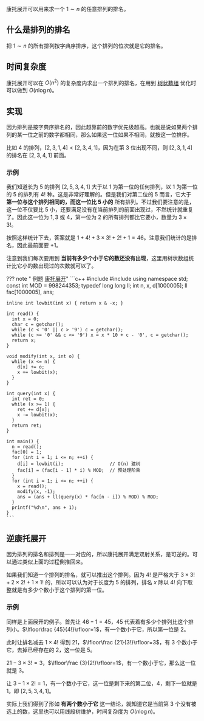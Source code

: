 康托展开可以用来求一个 $1\sim n$ 的任意排列的排名。

## 什么是排列的排名

把 $1\sim n$ 的所有排列按字典序排序，这个排列的位次就是它的排名。

## 时间复杂度

康托展开可以在 $O(n^2)$ 的复杂度内求出一个排列的排名，在用到 [树状数组](../../ds/fenwick.md) 优化时可以做到 $O(n\log n)$。

## 实现

因为排列是按字典序排名的，因此越靠前的数字优先级越高。也就是说如果两个排列的某一位之前的数字都相同，那么如果这一位如果不相同，就按这一位排序。

比如 $4$ 的排列，$[2,3,1,4]<[2,3,4,1]$，因为在第 $3$ 位出现不同，则 $[2,3,1,4]$ 的排名在 $[2,3,4,1]$ 前面。

### 示例

我们知道长为 $5$ 的排列 $[2,5,3,4,1]$ 大于以 $1$ 为第一位的任何排列，以 $1$ 为第一位的 $5$ 的排列有 $4!$ 种。这是非常好理解的。但是我们对第二位的 $5$ 而言，它大于 **第一位与这个排列相同的，而这一位比 $5$ 小的** 所有排列。不过我们要注意的是，这一位不仅要比 $5$ 小，还要满足没有在当前排列的前面出现过，不然统计就重复了。因此这一位为 $1,3$ 或 $4$，第一位为 $2$ 的所有排列都比它要小，数量为 $3\times 3!$。

按照这样统计下去，答案就是 $1+4!+3\times 3!+2!+1=46$。注意我们统计的是排名，因此最前面要 $+1$。

注意到我们每次要用到 **当前有多少个小于它的数还没有出现**，这里用树状数组统计比它小的数出现过的次数就可以了。

??? note " 例题 [康托展开](https://loj.ac/p/167)"
    ```c++
    #include <cstdio>
    #include <cstring>
    using namespace std;
    const int MOD = 998244353;
    typedef long long ll;
    int n, x, d[1000005];
    ll fac[1000005], ans;
    
    inline int lowbit(int x) { return x & -x; }
    
    int read() {
      int x = 0;
      char c = getchar();
      while (c < '0' || c > '9') c = getchar();
      while (c >= '0' && c <= '9') x = x * 10 + c - '0', c = getchar();
      return x;
    }
    
    void modify(int x, int o) {
      while (x <= n) {
        d[x] += o;
        x += lowbit(x);
      }
    }
    
    int query(int x) {
      int ret = 0;
      while (x >= 1) {
        ret += d[x];
        x -= lowbit(x);
      }
      return ret;
    }
    
    int main() {
      n = read();
      fac[0] = 1;
      for (int i = 1; i <= n; ++i) {
        d[i] = lowbit(i);                 // O(n) 建树
        fac[i] = (fac[i - 1] * i) % MOD;  // 预处理阶乘
      }
      for (int i = 1; i <= n; ++i) {
        x = read();
        modify(x, -1);
        ans = (ans + ll(query(x) * fac[n - i]) % MOD) % MOD;
      }
      printf("%d\n", ans + 1);
    }
    ```

## 逆康托展开

因为排列的排名和排列是一一对应的，所以康托展开满足双射关系，是可逆的。可以通过类似上面的过程倒推回来。

如果我们知道一个排列的排名，就可以推出这个排列。因为 $4!$ 是严格大于 $3\times 3!+2\times 2!+1\times 1!$ 的，所以可以认为对于长度为 $5$ 的排列，排名 $x$ 除以 $4!$ 向下取整就是有多少个数小于这个排列的第一位。

### 示例

同样是上面展开的例子。首先让 $46-1=45$，$45$ 代表着有多少个排列比这个排列小。$\lfloor\frac {45}{4!}\rfloor=1$，有一个数小于它，所以第一位是 $2$。

此时让排名减去 $1\times 4!$ 得到 $21$，$\lfloor\frac {21}{3!}\rfloor=3$，有 $3$ 个数小于它，去掉已经存在的 $2$，这一位是 $5$。

$21-3\times 3!=3$，$\lfloor\frac {3}{2!}\rfloor=1$，有一个数小于它，那么这一位就是 $3$。

让 $3-1\times 2!=1$，有一个数小于它，这一位是剩下来的第二位，$4$，剩下一位就是 $1$。即 $[2,5,3,4,1]$。

实际上我们得到了形如 **有两个数小于它** 这一结论，就知道它是当前第 $3$ 个没有被选上的数，这里也可以用线段树维护，时间复杂度为 $O(n\log n)$。
